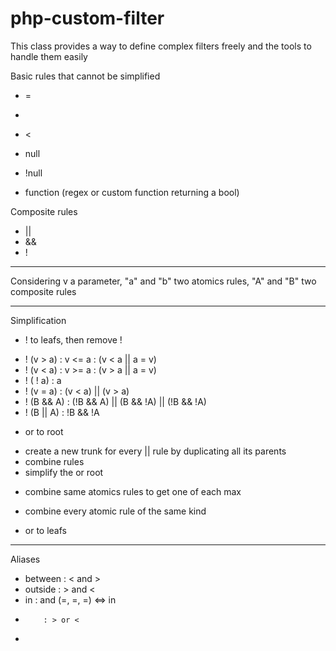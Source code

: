 # php-custom-filter
This class provides a way to define complex filters freely and the tools to handle them easily

Basic rules that cannot be simplified
+ =

+ >
+ <

+ null
+ !null

+ function (regex or custom function returning a bool)

Composite rules
+ ||
+ &&
+ !

-----------------------------------
Considering v a parameter, "a" and "b" two atomics rules, "A" and "B" two composite rules


-----------------------------------
Simplification
+ ! to leafs, then remove !
 - ! (v >  a) : v <= a : (v < a || a = v)
 - ! (v <  a) : v >= a : (v > a || a = v)
 - ! (  !  a) : a
 - ! (v =  a) : (v < a) || (v > a)
 - ! (B && A) : (!B && A) || (B && !A) || (!B && !A)
 - ! (B || A) : !B && !A

+ or to root
 - create a new trunk for every || rule by duplicating all its parents
 - combine rules
 - simplify the or root

+ combine same atomics rules to get one of each max
 - combine every atomic rule of the same kind

+ or to leafs

-----------------------------------
Aliases
+ between : < and >
+ outside : > and <
+ in      : and (=, =, =) <=> in
+         : > or <
+
